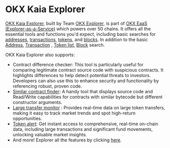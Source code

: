 # OKX Kaia Explorer

[OKX Kaia Explorer](https://www.okx.com/web3/explorer/kaia), built by Team [OKX Explorer](https://www.okx.com/web3/explorer/eaas), is part of [OKX EaaS (Explorer-as-a-Service)](https://www.okx.com/web3/explorer/eaas) which powers over 50 chains. It offers all the essential tools and functions you'd expect, including basic searches for [addresses](https://www.okx.com/web3/explorer/kaia/address/0x417e2ab3dd563c8b0b6c50288c7c16c0ac1fad92), [transactions](https://www.okx.com/web3/explorer/kaia/tx/0xb86a505b2d6cd1606543eb6a95201a4f062af315d325f432d04fb3b8184ee4ac), [tokens](https://www.okx.com/web3/explorer/kaia/token-list), and [blocks](https://www.okx.com/web3/explorer/kaia/block-list).
In addition to the basic [Address](https://www.okx.com/web3/explorer/kaia/address/0x417e2ab3dd563c8b0b6c50288c7c16c0ac1fad92), [Transaction](https://www.okx.com/web3/explorer/kaia/tx/0xb86a505b2d6cd1606543eb6a95201a4f062af315d325f432d04fb3b8184ee4ac) , [Token list](https://www.okx.com/web3/explorer/kaia/token-list), [Block](https://www.okx.com/web3/explorer/kaia/block-list) search.

OKX Kaia Explorer also supports:

- Contract difference checker: This tool is particularly useful for comparing legitimate contract source code with suspicious contracts. It highlights differences to help detect potential threats to investors. Developers can also use this to enhance security and functionality by referencing robust, proven code.
- [Similar contract finder](https://www.okx.com/web3/explorer/similar-contract#source-chain=klaytn): A handy tool that displays source code and Read/Write capabilities for contracts with similar bytecode but different constructor arguments.
- [Large transfer monitor](https://www.okx.com/web3/explorer/large-transfer-monitor/kaia) : Provides real-time data on large token transfers, making it easy to track market trends and spot high-return opportunities.
- [Token alert](https://www.okx.com/web3/explorer/token-alert): Get instant access to comprehensive, real-time on-chain data, including large transactions and significant fund movements, unlocking valuable market insights.
- And more! Explorer all the features by clicking [here](https://www.okx.com/web3/explorer/kaia).
